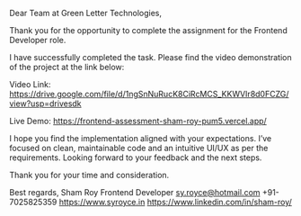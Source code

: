 

Dear Team at Green Letter Technologies,

Thank you for the opportunity to complete the assignment for the Frontend Developer role.

I have successfully completed the task. Please find the video demonstration of the project at the link below:

Video Link: https://drive.google.com/file/d/1ngSnNuRucK8CiRcMCS_KKWVIr8d0FCZG/view?usp=drivesdk

Live Demo: https://frontend-assessment-sham-roy-pum5.vercel.app/

I hope you find the implementation aligned with your expectations. I’ve focused on clean, maintainable code and an intuitive UI/UX as per the requirements.
Looking forward to your feedback and the next steps.

Thank you for your time and consideration.

Best regards,
Sham Roy
Frontend Developer
sy.royce@hotmail.com
+91-7025825359
https://www.syroyce.in
https://www.linkedin.com/in/sham-roy/